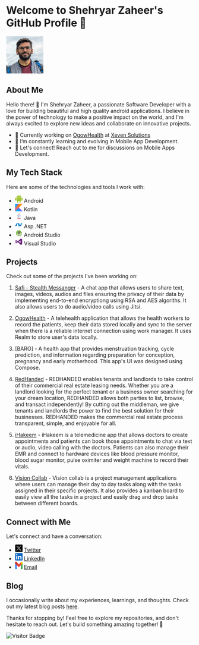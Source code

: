 # Welcome to Shehryar Zaheer's GitHub Profile 🌟

<img src="images/profile_banner.jpg" alt="Profile banner" width="100" height="100">

## About Me

Hello there! 👋 I'm Shehryar Zaheer, a passionate Software Developer with a love for building beautiful and high quality android applications. I believe in the power of technology to make a positive impact on the world, and I'm always excited to explore new ideas and collaborate on innovative projects.

- 🚀 Currently working on [OgowHealth](https://ogowhealthportal.com/) at [Xeven Solutions](https://www.xevensolutions.com/)
- 🌱 I’m constantly learning and evolving in Mobile App Development.
- 💬 Let's connect! Reach out to me for discussions on Mobile Apps Development.

## My Tech Stack

Here are some of the technologies and tools I work with:

- <img src="images/android.png" alt="Android" width="20" height="20"> Android
- <img src="images/kotlin_resized.png" alt="Kotlin" width="20" height="20"> Kotlin
- <img src="images/java_logo.png" alt="Java" width="20" height="20"> Java
- <img src="images/aspdotnet.png" alt="Asp.NET" width="20" height="20"> Asp .NET
- <img src="images/android_studio.png" alt="Android Studio" width="20" height="20"> Android Studio
- <img src="images/visualstudio.png" alt="Visual Studio" width="20" height="20"> Visual Studio

## Projects

Check out some of the projects I've been working on:

1. [Safi - Stealth Messanger](https://play.google.com/store/apps/details?id=com.sqealock.free&hl=en) - A chat app that allows users to share text, images, videos, audios and files ensuring the privacy of their data by implementing end-to-end encryptiong using RSA and AES algoriths. It also allows users to do audio/video calls using Jitsi. 

2. [OgowHealth](https://play.google.com/store/apps/details?id=com.ogowemr.health&hl=en) - A telehealth application that allows the health workers to record the patients, keep their data stored locally and sync to the server when there is a reliable internet connection using work manager. It uses Realm to store user's data locally.

3. [BARO] - A health app that provides menstruation tracking, cycle prediction, and information regarding preparation for conception, pregnancy and early motherhood. This app's UI was designed using Compose.

4. [RedHanded](https://play.google.com/store/apps/details?id=com.redhanded.app&hl=en&gl=US) - REDHANDED enables tenants and landlords to take control of their commercial real estate leasing
needs. Whether you are a landlord looking for the perfect tenant or a business owner searching for
your dream location, REDHANDED allows both parties to list, browse, and transact independently! By
cutting out the middleman, we give tenants and landlords the power to find the best solution for their businesses. REDHANDED makes the commercial real estate process transparent, simple, and enjoyable for all.

5. [iHakeem](https://play.google.com/store/apps/details?id=com.alamana.ihakeem&hl=en) - iHakeem is a telemedicine app that allows doctors to create appointments and patients can book those appointments to chat via text or audio, video calling with the doctors. Patients can also manage their EMR and connect to hardware devices like blood pressure monitor, blood sugar monitor, pulse oximiter and weight machine to record their vitals.

6. [Vision Collab](https://play.google.com/store/apps/details?id=com.imedhealth.visioncollab&hl=en) - Vision collab is a project management applications where users can manage their day to day tasks along with the tasks assigned in their specific projects. It also provides a kanban board to easily view all the tasks in a project and easily drag and drop tasks between different boards.

## Connect with Me

Let's connect and have a conversation:

- <img src="images/twitter.png" alt="Twitter" width="20" height="20"> [Twitter](https://x.com/shehryarzaheer?t=uiUBf-DM2zlUKH5vPikinw&s=08)
- <img src="images/linkedin.png" alt="LinkedIn" width="20" height="20"> [LinkedIn](https://www.linkedin.com/in/shehryar-zaheer)
- <img src="images/gmail.png" alt="Gmail" width="20" height="20"> [Email](shehryarzaheer112@gmail.com)

## Blog

I occasionally write about my experiences, learnings, and thoughts. Check out my latest blog posts [here](https://medium.com/@shehryarzaheer112/a-better-way-to-write-migrations-in-realm-for-android-0b7d6dff39b8).


Thanks for stopping by! Feel free to explore my repositories, and don't hesitate to reach out. Let's build something amazing together! 🚀

![Visitor Badge](https://visitor-badge.laobi.icu/badge?page_id=ShehryarZaheer/ShehryarZaheer)
